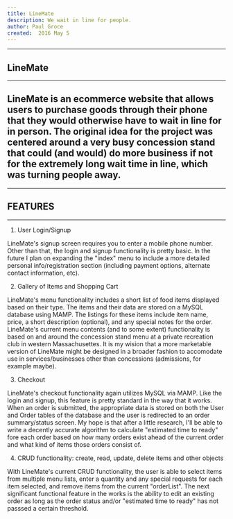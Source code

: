 ```yaml
---
title: LineMate
description: We wait in line for people.
author: Paul Groce
created:  2016 May 5
---
```


--------
LineMate
--------

---
LineMate is an ecommerce website that allows users to purchase goods through their phone that they would otherwise have to wait in line for 
in person. The original idea for the project was centered around a very busy concession stand that could (and would) do more business if not 
for the extremely long wait time in line, which was turning people away. 
---

--------
FEATURES
--------

---
1. User Login/Signup

LineMate's signup screen requires you to enter a mobile phone number. Other than that, the login and signup functionality is pretty basic. 
In the future I plan on expanding the "index" menu to include a more detailed personal info/registration section (including payment options,
alternate contact information, etc).

2. Gallery of Items and Shopping Cart

LineMate's menu functionality includes a short list of food items displayed based on their type. The items and their data are stored on a MySQL database 
using MAMP. The listings for these items include item name, price, a short description (optional), and any special notes for the order. LineMate's current
menu contents (and to some extent) functionality is based on and around the concession stand menu at a private recreation club in western Massachusettes. 
It is my wision that a more marketable version of LineMate might be designed in a broader fashion to accomodate use in services/businesses other than concessions 
(admissions, for example maybe). 

3. Checkout

LineMate's checkout functionality again utilizes MySQL via MAMP. Like the login and signup, this feature is pretty standard in the way that it works. When 
an order is submitted, the appropriate data is stored on both the User and Order tables of the database and the user is redirected to an order summary/status 
screen. My hope is that after a little research, I'll be able to write a decently accurate algorithm to calculate "estimated time to ready" fore each order based 
on how many orders exist ahead of the current order and what kind of items those orders consist of. 

4. CRUD functionality: create, read, update, delete items and other objects

With LineMate's current CRUD functionality, the user is able to select items from multiple menu lists, enter a quantity and any special requests for each item selected,
and remove items from the current "orderList". The next significant functional feature in the works is the ability to edit an existing order as long as the order status 
and/or "estimated time to ready" has not passsed a certain threshold. 
